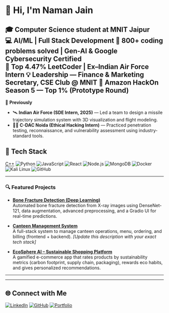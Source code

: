 # 👋 Hi, I'm Naman Jain

🎓 Computer Science student at MNIT Jaipur  
💻 AI/ML | Full Stack Development 
🧠 800+ coding problems solved | Gen-AI & Google Cybersecurity Certified  
🚀 Top 4.47% LeetCoder | Ex–Indian Air Force Intern 
💡 Leadership — Finance & Marketing Secretary, CSE Club @ MNIT
🥇 Amazon HackOn Season 5 — Top 1% (Prototype Round)
---

💼 **Previously**  
- 🛰️ **Indian Air Force (SDE Intern, 2025)** — Led a team to design a missile trajectory simulation system with 3D visualization and flight modeling.  
- 🧑‍💻 **C-DAC Noida (Ethical Hacking Intern)** — Practiced penetration testing, reconnaissance, and vulnerability assessment using industry-standard tools.  

## 🧰 Tech Stack
[C++](https://img.shields.io/badge/C++-00599C?style=for-the-badge&logo=cplusplus&logoColor=white)
![Python](https://img.shields.io/badge/Python-3776AB?style=for-the-badge&logo=python&logoColor=white)
![JavaScript](https://img.shields.io/badge/JavaScript-F7DF1E?style=for-the-badge&logo=javascript&logoColor=black)
![React](https://img.shields.io/badge/React-61DAFB?style=for-the-badge&logo=react&logoColor=black)
![Node.js](https://img.shields.io/badge/Node.js-43853D?style=for-the-badge&logo=node-dot-js&logoColor=white)
![MongoDB](https://img.shields.io/badge/MongoDB-4EA94B?style=for-the-badge&logo=mongodb&logoColor=white)
![Docker](https://img.shields.io/badge/Docker-2496ED?style=for-the-badge&logo=docker&logoColor=white)
![Kali Linux](https://img.shields.io/badge/Kali_Linux-557C94?style=for-the-badge&logo=kalilinux&logoColor=white)
![GitHub](https://img.shields.io/badge/GitHub-181717?style=for-the-badge&logo=github)

---

### 🔍 Featured Projects

- **[Bone Fracture Detection (Deep Learning)](https://github.com/namanjain2302/Bone-Fracture-detection)**  
  Automated bone fracture detection from X-ray images using DenseNet-121, data augmentation, advanced preprocessing, and a Gradio UI for real-time predictions.

- **[Canteen Management System](https://github.com/namanjain2302/canteen-project)**  
  A full-stack system to manage canteen operations, menu, ordering, and billing (frontend + backend). *[Update this description with your exact tech stack]*

- **[EcoSphere AI – Sustainable Shopping Platform](https://github.com/namanjain2302/ecosphere-ai)**  
  A gamified e-commerce app that rates products by sustainability metrics (carbon footprint, supply chain, packaging), rewards eco habits, and gives personalized recommendations.

---

---

## 🌐 Connect with Me
[![LinkedIn](https://img.shields.io/badge/LinkedIn-blue?style=for-the-badge&logo=linkedin)](https://linkedin.com/in/namanjain2302)
[![GitHub](https://img.shields.io/badge/GitHub-black?style=for-the-badge&logo=github)](https://github.com/namanjain2302)
[![Portfolio](https://img.shields.io/badge/Portfolio-000000?style=for-the-badge&logo=vercel)](https://namanjain2302.github.io/)
